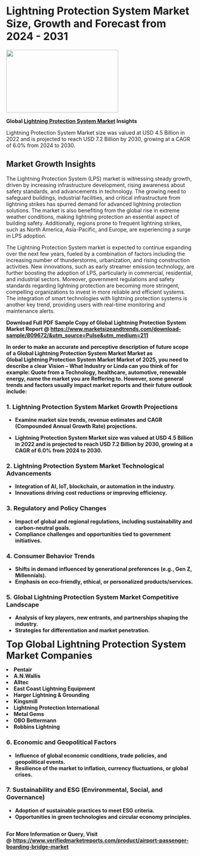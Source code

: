 <H1>Lightning Protection System Market Size, Growth and Forecast from 2024 - 2031</H1><img class="aligncenter size-medium wp-image-584254" src="https://thirdeyenews.in/wp-content/uploads/2024/09/Global-Market-Research-300x168.jpeg" alt="" width="300" height="168" /><p><strong>Global&nbsp;<a href="https://www.marketsizeandtrends.com/download-sample/809672/&amp;utm_source=Pulse&amp;utm_medium=211">Lightning Protection System Market</a> Insights</strong></p><p>Lightning Protection System Market size was valued at USD 4.5 Billion in 2022 and is projected to reach USD 7.2 Billion by 2030, growing at a CAGR of 6.0% from 2024 to 2030.</p><p><h2>Market Growth Insights</h2> <p>The Lightning Protection System (LPS) market is witnessing steady growth, driven by increasing infrastructure development, rising awareness about safety standards, and advancements in technology. The growing need to safeguard buildings, industrial facilities, and critical infrastructure from lightning strikes has spurred demand for advanced lightning protection solutions. The market is also benefiting from the global rise in extreme weather conditions, making lightning protection an essential aspect of building safety. Additionally, regions prone to frequent lightning strikes, such as North America, Asia-Pacific, and Europe, are experiencing a surge in LPS adoption.</p> <p><strong></strong></p> <p>The Lightning Protection System market is expected to continue expanding over the next few years, fueled by a combination of factors including the increasing number of thunderstorms, urbanization, and rising construction activities. New innovations, such as early streamer emission technology, are further boosting the adoption of LPS, particularly in commercial, residential, and industrial sectors. Moreover, government regulations and safety standards regarding lightning protection are becoming more stringent, compelling organizations to invest in more reliable and efficient systems. The integration of smart technologies with lightning protection systems is another key trend, providing users with real-time monitoring and maintenance alerts.</p> <p><strong></p><p><span class=""><strong>Download Full PDF Sample Copy of Global Lightning Protection System Market Report</strong> @ <a href="https://www.marketsizeandtrends.com/download-sample/809672/&amp;utm_source=Pulse&amp;utm_medium=211" target="_blank">https://www.marketsizeandtrends.com/download-sample/809672/&amp;utm_source=Pulse&amp;utm_medium=211</a></span></p><p>In order to make an accurate and perceptive description of future scope of a Global&nbsp;Lightning Protection System Market Market as Global&nbsp;Lightning Protection System Market Market of 2025, you need to describe a clear Vision &ndash; What Industry or Linda can you think of for example: Quote from a Technology, healthcare, automotive, renewable energy, name the market you are Reffering to. However, some general trends and factors usually impact market reports and their future outlook include:</p><h3>1.&nbsp;<strong>Lightning Protection System Market Growth Projections</strong></h3><ul><li>Examine market size trends, revenue estimates and CAGR (Compounded Annual Growth Rate) projections.</li><li><p>Lightning Protection System Market size was valued at USD 4.5 Billion in 2022 and is projected to reach USD 7.2 Billion by 2030, growing at a CAGR of 6.0% from 2024 to 2030.</p></li></ul><h3>2.&nbsp;<strong>Lightning Protection System Market Technological Advancements</strong></h3><ul><li>Integration of AI, IoT, blockchain, or automation in the industry.</li><li>Innovations driving cost reductions or improving efficiency.</li></ul><h3>3.&nbsp;<strong>Regulatory and Policy Changes</strong></h3><ul><li>Impact of global and regional regulations, including sustainability and carbon-neutral goals.</li><li>Compliance challenges and opportunities tied to government initiatives.</li></ul><h3>4.&nbsp;<strong>Consumer Behavior Trends</strong></h3><ul><li>Shifts in demand influenced by generational preferences (e.g., Gen Z, Millennials).</li><li>Emphasis on eco-friendly, ethical, or personalized products/services.</li></ul><h3>5.&nbsp;<strong>Global Lightning Protection System Market Competitive Landscape</strong></h3><ul><li>Analysis of key players, new entrants, and partnerships shaping the industry.</li><li>Strategies for differentiation and market penetration.</li></ul><p data-pm-slice="1 1 []"><span style="color: inherit; font-family: inherit; font-size: 25px;">Top Global Lightning Protection System Market Companies</span></p><div class="" data-test-id=""><p><li>Pentair</li><li> A.N.Wallis</li><li> Alltec</li><li> East Coast Lightning Equipment</li><li> Harger Lightning & Grounding</li><li> Kingsmill</li><li> Lightning Protection International</li><li> Metal Gems</li><li> OBO Bettermann</li><li> Robbins Lightning</li></p></div><h3>6.&nbsp;<strong>Economic and Geopolitical Factors</strong></h3><ul><li>Influence of global economic conditions, trade policies, and geopolitical events.</li><li>Resilience of the market to inflation, currency fluctuations, or global crises.</li></ul><h3>7.&nbsp;<strong>Sustainability and ESG (Environmental, Social, and Governance)</strong></h3><ul><li>Adoption of sustainable practices to meet ESG criteria.</li><li>Opportunities in green technologies and circular economy principles.</li></ul><h2><strong style="font-size: 14px;">For More Information or Query, Visit @&nbsp;</strong><a style="background-color: #ffffff; font-size: 14px;" href="https://www.marketsizeandtrends.com/report/lightning-protection-system-market/" target="_blank">https://www.verifiedmarketreports.com/product/airport-passenger-boarding-bridge-market</a></h2>
